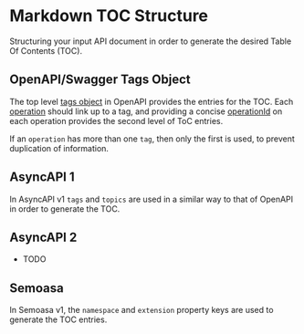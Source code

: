 # Markdown TOC Structure

Structuring your input API document in order to generate the desired Table Of Contents (TOC).

## OpenAPI/Swagger Tags Object

The top level [tags object](https://spec.openapis.org/oas/v3.0.3.html#tag-object) in OpenAPI provides the entries for the TOC. Each [operation](https://spec.openapis.org/oas/v3.0.3.html#operation-object) should link up to a tag, and providing a concise [operationId](https://spec.openapis.org/oas/v3.0.3.html#fixed-fields-7) on each operation provides the second level of ToC entries.

If an `operation` has more than one `tag`, then only the first is used, to prevent duplication of information.

## AsyncAPI 1

In AsyncAPI v1 `tags` and `topics` are used in a similar way to that of OpenAPI in order to generate the TOC.

## AsyncAPI 2

* TODO

## Semoasa

In Semoasa v1, the `namespace` and `extension` property keys are used to generate the TOC entries.

